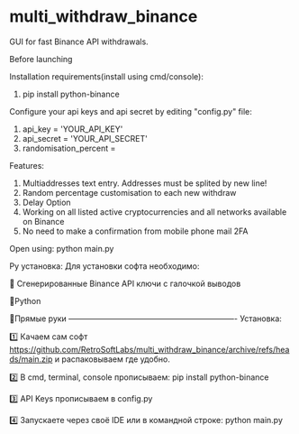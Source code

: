 # multi_withdraw_binance
GUI for fast Binance API withdrawals.

Before launching

Installation requirements(install using cmd/console):
1. pip install python-binance

Configure your api keys and api secret by editing "config.py" file:

  1. api_key = 'YOUR_API_KEY'
  2. api_secret = 'YOUR_API_SECRET'
  3. randomisation_percent = 

Features:
  1. Multiaddresses text entry. Addresses must be splited by new line!
  2. Random percentage customisation to each new withdraw
  3. Delay Option
  4. Working on all listed active cryptocurrencies and all networks available on Binance
  5. No need to make a confirmation from mobile phone mail 2FA
  

Open using: python main.py

Ру установка:
Для установки софта необходимо:

🦾 Сгенерированные Binance API ключи с галочкой выводов

🐍Python

🫡Прямые руки
—————————————————————-
Установка:

1️⃣ Качаем сам софт https://github.com/RetroSoftLabs/multi_withdraw_binance/archive/refs/heads/main.zip и распаковываем где удобно.

2️⃣ В cmd, terminal, console прописываем:
pip install python-binance

3️⃣ API Keys прописываем в config.py

4️⃣ Запускаете через своё IDE или в командной строке: python main.py
